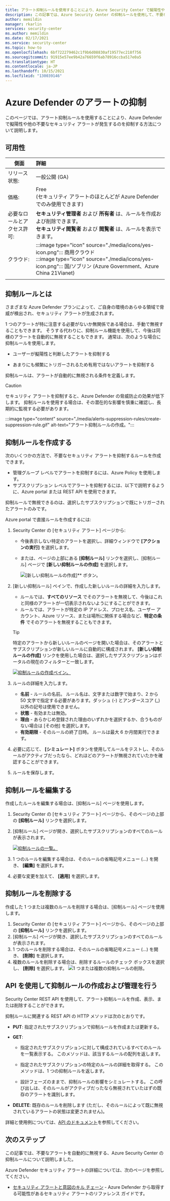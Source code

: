 ```yaml
---
title: アラート抑制ルールを使用することにより、Azure Security Center で擬陽性や、その他の不要なセキュリティ アラートが発生するのを抑制できます。
description: この記事では、Azure Security Center の抑制ルールを使用して、不要なセキュリティ アラートが表示されないようにする方法を説明します
author: memildin
manager: rkarlin
services: security-center
ms.author: memildin
ms.date: 02/17/2021
ms.service: security-center
ms.topic: how-to
ms.openlocfilehash: 6bf722279462c1f9b6d08830af19577ec218f756
ms.sourcegitcommit: 91915e57ee9b42a76659f6ab78916ccba517e0a5
ms.translationtype: HT
ms.contentlocale: ja-JP
ms.lasthandoff: 10/15/2021
ms.locfileid: "130039146"
---
```

# <a name="suppress-alerts-from-azure-defender"></a>Azure Defender のアラートの抑制

このページでは、アラート抑制ルールを使用することにより、Azure Defender で擬陽性や他の不要なセキュリティ アラートが発生するのを抑制する方法について説明します。

## <a name="availability"></a>可用性

|側面|詳細|
|----|:----|
|リリース状態:|一般公開 (GA)|
|価格:|Free<br>(セキュリティ アラートのほとんどが Azure Defender でのみ使用できます)|
|必要なロールとアクセス許可:|**セキュリティ管理者** および **所有者** は、ルールを作成および削除できます。<br>**セキュリティ閲覧者** および **閲覧者** は、ルールを表示できます。|
|クラウド:|:::image type="icon" source="./media/icons/yes-icon.png"::: 商用クラウド<br>:::image type="icon" source="./media/icons/yes-icon.png"::: 国/ソブリン (Azure Government、Azure China 21Vianet)|
|||


## <a name="what-are-suppression-rules"></a>抑制ルールとは

さまざまな Azure Defender プランによって、ご自身の環境のあらゆる領域で脅威が検出され、セキュリティ アラートが生成されます。

1 つのアラートが特に注意する必要がないか無関係である場合は、手動で無視することもできます。 そうする代わりに、抑制ルール機能を使用して、今後は同様のアラートを自動的に無視することもできます。 通常は、次のような場合に抑制ルールを使用します。

- ユーザーが擬陽性と判断したアラートを抑制する

- あまりにも頻繁にトリガーされるため有用ではないアラートを抑制する

抑制ルールは、アラートが自動的に無視される条件を定義します。

> [!CAUTION]
> セキュリティ アラートを抑制すると、Azure Defender の脅威防止の効果が低下します。 抑制ルールを使用する場合は、その潜在的な影響を慎重に確認し、長期的に監視する必要があります。

:::image type="content" source="./media/alerts-suppression-rules/create-suppression-rule.gif" alt-text="アラート抑制ルールの作成。":::

## <a name="create-a-suppression-rule"></a>抑制ルールを作成する

次のいくつかの方法で、不要なセキュリティ アラートを抑制するルールを作成できます。

- 管理グループ レベルでアラートを抑制するには、Azure Policy を使用します。
- サブスクリプション レベルでアラートを抑制するには、以下で説明するように、Azure portal または REST API を使用できます。

抑制ルールで無視できるのは、選択したサブスクリプションで既にトリガーされたアラートのみです。

Azure portal で直接ルールを作成するには:

1. Security Center の [セキュリティ アラート] ページから:

    - 今後表示しない特定のアラートを選択し、詳細ウィンドウで **[アクションの実行]** を選択します。

    - または、ページの上部にある **[抑制ルール]** リンクを選択し、[抑制ルール] ページで **[新しい抑制ルールの作成]** を選択します。

        ![[新しい抑制ルールの作成]** ボタン。](media/alerts-suppression-rules/create-new-suppression-rule.png)

1. [新しい抑制ルール] ペインで、作成した新しいルールの詳細を入力します。
    - ルールでは、**すべてのリソース** でそのアラートを無視して、今後はこれと同様のアラートが一切表示されないようにすることができます。     
    - ルールでは、アラートが特定の IP アドレス、プロセス名、ユーザー アカウント、Azure リソース、または場所に関係する場合など、**特定の条件** でそのアラートを無視することもできます。

    > [!TIP]
    > 特定のアラートから新しいルールのページを開いた場合は、そのアラートとサブスクリプションが新しいルールに自動的に構成されます。 **[新しい抑制ルールの作成]** リンクを使用した場合は、選択したサブスクリプションはポータルの現在のフィルターと一致します。

    [![抑制ルールの作成ペイン。](media/alerts-suppression-rules/new-suppression-rule-pane.png)](media/alerts-suppression-rules/new-suppression-rule-pane.png#lightbox)
1. ルールの詳細を入力します。
    - **名前** - ルールの名前。 ルール名は、文字または数字で始まり、2 から 50 文字で指定する必要があります。ダッシュ (-) とアンダースコア (_) 以外の記号は使用できません。 
    - **状態** - 有効または無効。
    - **理由** - あらかじめ登録された理由のいずれかを選択するか、合うものがない場合は [その他] を選択します。
    - **有効期限** - そのルールの終了日時。 ルールは最大 6 か月間実行できます。
1. 必要に応じて、 **[シミュレート]** ボタンを使用してルールをテストし、そのルールがアクティブだったなら、どれほどのアラートが無視されていたかを確認することができます。
1. ルールを保存します。 


## <a name="edit-a-suppression-rule"></a>抑制ルールを編集する

作成したルールを編集する場合は、[抑制ルール] ページを使用します。

1. Security Center の [セキュリティ アラート] ページから、そのページの上部の **[抑制ルール]** リンクを選択します。
1. [抑制ルール] ページが開き、選択したサブスクリプションのすべてのルールが表示されます。

    [![抑制ルールの一覧。](media/alerts-suppression-rules/suppression-rules-page.png)](media/alerts-suppression-rules/suppression-rules-page.png#lightbox)

1. 1 つのルールを編集する場合は、そのルールの省略記号メニュー (...) を開き、 **[編集]** を選択します。
1. 必要な変更を加えて、 **[適用]** を選択します。 

## <a name="delete-a-suppression-rule"></a>抑制ルールを削除する

作成した 1 つまたは複数のルールを削除する場合は、[抑制ルール] ページを使用します。

1. Security Center の [セキュリティ アラート] ページから、そのページの上部の **[抑制ルール]** リンクを選択します。
1. [抑制ルール] ページが開き、選択したサブスクリプションのすべてのルールが表示されます。
1. 1 つのルールを削除する場合は、そのルールの省略記号メニュー (...) を開き、 **[削除]** を選択します。
1. 複数のルールを削除する場合は、削除するルールのチェック ボックスを選択し、 **[削除]** を選択します。
    ![1 つまたは複数の抑制ルールの削除。](media/alerts-suppression-rules/delete-multiple-alerts.png)

## <a name="create-and-manage-suppression-rules-with-the-api"></a>API を使用して抑制ルールの作成および管理を行う

Security Center REST API を使用して、アラート抑制ルールを作成、表示、または削除することができます。 

抑制ルールに関連する REST API の HTTP メソッドは次のとおりです。

- **PUT**: 指定されたサブスクリプションで抑制ルールを作成または更新する。

- **GET**:

    - 指定されたサブスクリプションに対して構成されているすべてのルールを一覧表示する。 このメソッドは、該当するルールの配列を返します。

    - 指定されたサブスクリプションの特定のルールの詳細を取得する。 このメソッドは、1 つの抑制ルールを返します。

    - 設計フェーズのままで、抑制ルールの影響をシミュレートする。 この呼び出しは、そのルールがアクティブだったなら無視されていたはずの既存のアラートを識別します。

- **DELETE**: 既存のルールを削除します (ただし、そのルールによって既に無視されているアラートの状態は変更されません)。

詳細と使用例については、[API のドキュメント](/rest/api/securitycenter/)を参照してください。 


## <a name="next-steps"></a>次のステップ

この記事では、不要なアラートを自動的に無視する、Azure Security Center の抑制ルールについて説明しました。

Azure Defender セキュリティ アラートの詳細については、次のページを参照してください。

- [セキュリティ アラートと意図のキル チェーン](alerts-reference.md) - Azure Defender から取得する可能性があるセキュリティ アラートのリファレンス ガイドです。